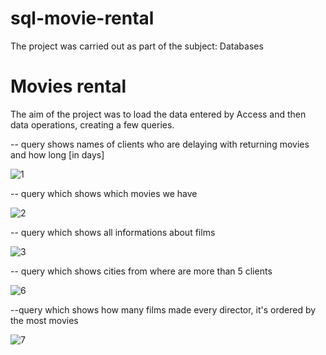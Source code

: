 # sql-movie-rental
The project was carried out as part of the subject: Databases

# Movies rental
The aim of the project was to load the data entered by Access and then data operations, creating a few queries.

-- query shows names of clients who are delaying with returning movies and how long [in days]


![1](https://user-images.githubusercontent.com/44522588/162576484-178899bf-ee48-4c40-9c4a-f6b04c326fc2.png)


-- query which shows which movies we have


![2](https://user-images.githubusercontent.com/44522588/162576518-3cec67e5-b286-47d7-ae64-8b497cd46aa4.png)


-- query which shows all informations about films


![3](https://user-images.githubusercontent.com/44522588/162576596-862374b2-00f0-49ff-bb9a-0d546299f03c.png)


-- query which shows cities from where are more than 5 clients


![6](https://user-images.githubusercontent.com/44522588/162576617-efec1e49-85e6-480a-b10f-931704c3a59e.png)


--query which shows how many films made every director, it's ordered by the most movies


![7](https://user-images.githubusercontent.com/44522588/162576647-f5a999b3-2bef-4423-8e07-1082c11cb0da.png)

